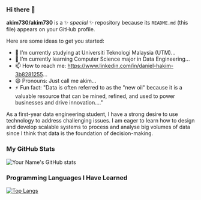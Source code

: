 ### Hi there 👋


**akim730/akim730** is a ✨ _special_ ✨ repository because its `README.md` (this file) appears on your GitHub profile.

Here are some ideas to get you started:

- 🔭 I’m currently studying at Universiti Teknologi Malaysia (UTM)...
- 🌱 I’m currently learning Computer Science major in Data Engineering...
- 📫 How to reach me: https://www.linkedin.com/in/daniel-hakim-3b8281255...
- 😄 Pronouns: Just call me akim...
- ⚡ Fun fact: "Data is often referred to as the "new oil" because it is a valuable resource that can be mined, refined, and used to power businesses and drive innovation...."

As a first-year data engineering student, I have a strong desire to use technology to address challenging issues. I am eager to learn how to design and develop scalable systems to process and analyse big volumes of data since I think that data is the foundation of decision-making.

### My GitHub Stats
![Your Name's GitHub stats](https://github-readme-stats.vercel.app/api?username=akim730)

### Programming Languages I Have Learned
[![Top Langs](https://github-readme-stats.vercel.app/api/top-langs/?username=akim730&layout=compact)](https://github.com/akim730/github-readme-stats)
